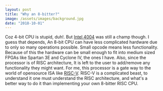 ```yaml
---
layout: post
title: "Why an 8-bitter?"
image: /assets/images/background.jpg
date: "2018-10-01"
---
```



Coz 4-bit CPU is stupid, duh!. But [Intel 4004](https://en.wikipedia.org/wiki/Intel_4004) was still a champ though. I guess that depends, An 8-bit CPU can have less complicated hardware due to only so many operations possible. Small opcode means less functionality. Because of this the hardware can be small enough to fit into medium sized FPGAs like Spartan 3E and Cyclone IV, the ones I have. Also, since the processor is of RISC architecture, It is left to the user to add/remove any functionality they might want.
For me, this processor is a gate way to the world of opensource ISA like [RISC-V](https://riscv.org/). RISC-V is a complicated beast, to understand it one must understand the RISC architecture, and what's a better way to do it than implementing your own 8-bitter RISC CPU.
